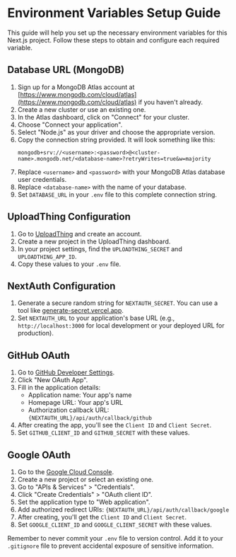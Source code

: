 # Environment Variables Setup Guide

This guide will help you set up the necessary environment variables for this Next.js project. Follow these steps to obtain and configure each required variable.

## Database URL (MongoDB)

1. Sign up for a MongoDB Atlas account at [https://www.mongodb.com/cloud/atlas](https://www.mongodb.com/cloud/atlas) if you haven't already.
2. Create a new cluster or use an existing one.
3. In the Atlas dashboard, click on "Connect" for your cluster.
4. Choose "Connect your application".
5. Select "Node.js" as your driver and choose the appropriate version.
6. Copy the connection string provided. It will look something like this:
   ```
   mongodb+srv://<username>:<password>@<cluster-name>.mongodb.net/<database-name>?retryWrites=true&w=majority
   ```
7. Replace `<username>` and `<password>` with your MongoDB Atlas database user credentials.
8. Replace `<database-name>` with the name of your database.
9. Set `DATABASE_URL` in your `.env` file to this complete connection string.

## UploadThing Configuration

1. Go to [UploadThing](https://uploadthing.com/) and create an account.
2. Create a new project in the UploadThing dashboard.
3. In your project settings, find the `UPLOADTHING_SECRET` and `UPLOADTHING_APP_ID`.
4. Copy these values to your `.env` file.

## NextAuth Configuration

1. Generate a secure random string for `NEXTAUTH_SECRET`. You can use a tool like [generate-secret.vercel.app](https://generate-secret.vercel.app/).
2. Set `NEXTAUTH_URL` to your application's base URL (e.g., `http://localhost:3000` for local development or your deployed URL for production).

## GitHub OAuth

1. Go to [GitHub Developer Settings](https://github.com/settings/developers).
2. Click "New OAuth App".
3. Fill in the application details:
   - Application name: Your app's name
   - Homepage URL: Your app's URL
   - Authorization callback URL: `{NEXTAUTH_URL}/api/auth/callback/github`
4. After creating the app, you'll see the `Client ID` and `Client Secret`.
5. Set `GITHUB_CLIENT_ID` and `GITHUB_SECRET` with these values.

## Google OAuth

1. Go to the [Google Cloud Console](https://console.cloud.google.com/).
2. Create a new project or select an existing one.
3. Go to "APIs & Services" > "Credentials".
4. Click "Create Credentials" > "OAuth client ID".
5. Set the application type to "Web application".
6. Add authorized redirect URIs: `{NEXTAUTH_URL}/api/auth/callback/google`
7. After creating, you'll get the `Client ID` and `Client Secret`.
8. Set `GOOGLE_CLIENT_ID` and `GOOGLE_CLIENT_SECRET` with these values.

Remember to never commit your `.env` file to version control. Add it to your `.gitignore` file to prevent accidental exposure of sensitive information.

